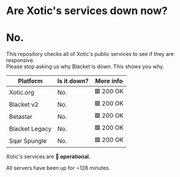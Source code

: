 # Are Xotic's services down now?
# No.
    
  This repository checks all of Xotic's public services to see if they are responsive.   
  Please stop asking us why Blacket is down. This shows you why.   
    
  | Platform       | Is it down?               | More info                          |
  |----------------|---------------------------|------------------------------------|
  | Xotic.org      | No. | 🟩 200 OK |
  | Blacket v2     | No. | 🟩 200 OK |
  | Betastar       | No. | 🟩 200 OK |
  | Blacket Legacy | No. | 🟩 200 OK |
  | Sqar Spungle   | No. | 🟩 200 OK |
  
  Xotic's services are **💚 operational.**   
    
  All servers have been up for ~128 minutes.